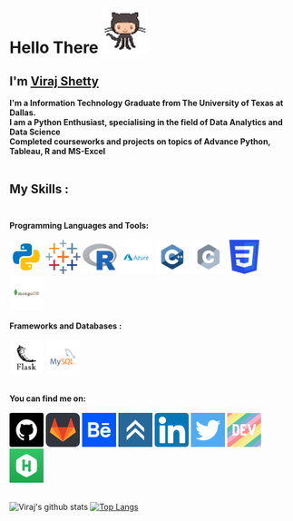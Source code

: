 # Hello There <img src = "https://github.com/VirajVShetty/VirajVShetty/blob/main/Source/hello.gif" width="80px">

## I'm [Viraj Shetty](https://virajvshetty.github.io/)

<b>I'm a Information Technology Graduate from The University of Texas at Dallas.</br>
I am a Python Enthusiast, specialising in the field of Data Analytics and Data Science </br>
Completed courseworks and projects on topics of Advance Python, Tableau, R and MS-Excel </b> </br></br>

## My Skills :</br> </br>
<b> Programming Languages and Tools: </b> </br> </br>
<img height="60" src="https://github.com/VirajVShetty/VirajVShetty/blob/main/Source/python.svg"></a>
<img height="60" src="https://github.com/VirajVShetty/VirajVShetty/blob/main/Source/tableau.svg"></a>
<img height="60" src="https://github.com/VirajVShetty/VirajVShetty/blob/main/Source/r.svg"></a>
<img height="60" src="https://github.com/VirajVShetty/VirajVShetty/blob/main/Source/azure.svg"></a>
<img height="60" src="https://github.com/VirajVShetty/VirajVShetty/blob/main/Source/c++.svg"></a>
<img height="60" src="https://github.com/VirajVShetty/VirajVShetty/blob/main/Source/c.svg"></a>
<img height="60" src="https://github.com/VirajVShetty/VirajVShetty/blob/main/Source/css3.svg"></a>
<img height="60" src="https://github.com/VirajVShetty/VirajVShetty/blob/main/Source/mongodb.svg"></a>
</br> </br>
<b> Frameworks and Databases : </b> </br> </br>
<img height="60" src="https://github.com/VirajVShetty/VirajVShetty/blob/main/Source/flask.svg"></a>
<img height="60" src="https://github.com/VirajVShetty/VirajVShetty/blob/main/Source/mysql.svg"></a>
</br></br>

<b> You can find me on: </b> </br> </br>
<a href="https://github.com/VirajVShetty"><img height="60" src="https://github.com/VirajVShetty/VirajVShetty/blob/main/Source/github-square.png"></a>
<a href="https://gitlab.com/VirajVShetty"><img height="60" src="https://github.com/VirajVShetty/VirajVShetty/blob/main/Source/gitlab.png"></a>
<a href = "https://www.behance.net/virajshetty"><img height="60" src="https://github.com/VirajVShetty/VirajVShetty/blob/main/Source/behance.png"></a>
<a href="https://www.youracclaim.com/users/viraj-shetty.d917c426"><img height="60" src="https://github.com/VirajVShetty/VirajVShetty/blob/main/Source/youracclaim.png"></a>
<a href="https://www.linkedin.com/in/virajshetty47/"><img height="60" src="https://github.com/VirajVShetty/VirajVShetty/blob/main/Source/linkedin.png"></a>
<a href="https://twitter.com/virajshetty47"><img height="60" src="https://github.com/VirajVShetty/VirajVShetty/blob/main/Source/twitter.png"></a>
<a href="https://dev.to/virajvshetty"><img height="60" src="https://github.com/VirajVShetty/VirajVShetty/blob/main/Source/devto.png"></a>
<a href = "https://www.hackerrank.com/viraj_shetty"><img height="60" src="https://github.com/VirajVShetty/VirajVShetty/blob/main/Source/hackerrank.jpg"></a>
</br></br>

![Viraj's github stats](https://github-readme-stats.vercel.app/api?username=VirajVShetty&show_icons=true&theme=radical)
[![Top Langs](https://github-readme-stats.vercel.app/api/top-langs/?username=VirajVShetty&layout=compact&theme=radical)](https://github.com/VirajVShetty)
